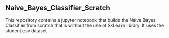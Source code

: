 ## Naive_Bayes_Classifier_Scratch

This repository contains a jupyter notebook that builds the Naive Bayes Classifier from scratch that is without the use of SkLearn library.
It uses the student.csv dataset
